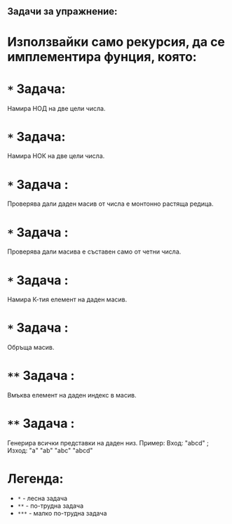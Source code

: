## Задачи за упражнение:

# Използвайки само рекурсия, да се имплементира фунция, която:
# `*` Задача:
  Намира НОД на две цели числа.

# `*` Задача:
  Намира НОК на две цели числа.

# `*` Задача :
  Проверява дали даден масив от числа е монтонно растяща редица.

# `*` Задача :
  Проверява дали масива е съставен само от четни числа.

# `*` Задача :
  Намира К-тия елемент на даден масив.

# `*` Задача :
  Обръща масив.

# `**` Задача :
  Вмъква елемент на даден индекс в масив.
  
# `**` Задача :
  Генерира всички представки на даден низ.
  Пример: Вход: "abcd" ; Изход: "a" "ab" "abc" "abcd"

# Легенда:
  - `*`   - лесна задача
  - `**`  - по-трудна задача
  - `***` - малко по-трудна задача